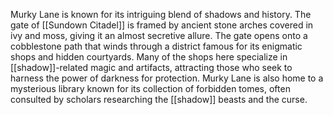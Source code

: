 Murky Lane is known for its intriguing blend of shadows and history. The gate of [[Sundown Citadel]] is framed by ancient stone arches covered in ivy and moss, giving it an almost secretive allure. The gate opens onto a cobblestone path that winds through a district famous for its enigmatic shops and hidden courtyards. Many of the shops here specialize in [[shadow]]-related magic and artifacts, attracting those who seek to harness the power of darkness for protection. Murky Lane is also home to a mysterious library known for its collection of forbidden tomes, often consulted by scholars researching the [[shadow]] beasts and the curse.
